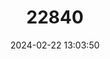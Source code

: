 ---
title: "22840"
category: "Vampyriscus nymphaea"
draft: false
date: 2024-02-22 13:03:50
languages:
  English: ["Striped Yellow-eared Bat"]
---